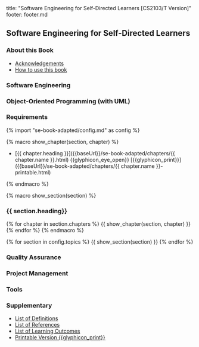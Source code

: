<frontmatter>
title: "Software Engineering for Self-Directed Learners [CS2103/T Version]"
footer: footer.md
</frontmatter>

<link rel="stylesheet" href="{{baseUrl}}/book/css/textbook.css">

<div class="website-content" id="all">

<include src="../common/header.md" />

## Software Engineering for Self-Directed Learners

### About this Book

* [Acknowledgements](about/acknowledgements.html)
* [How to use this book](about/usage.html)

### Software Engineering

<include src="../book/softwareEngineering/topicToc.md" />

### Object-Oriented Programming (with UML)

<include src="../book/oopDesign/topicToc.md" />

<include src="../book/oopImplementation/topicToc.md" />

### Requirements

<include src="../book/requirements/topicToc.md" />

<include src="../book/gatheringRequirements/topicToc.md" />

<include src="../book/specifyingRequirements/topicToc.md" />


{% import "se-book-adapted/config.md" as config %}


{% macro show_chapter(section, chapter) %}

* [{{ chapter.heading }}]({{baseUrl}}/se-book-adapted/chapters/{{ chapter.name }}.html)
  <trigger for="pop:{{ chapter.name }}-preview">{{glyphicon_eye_open}}</trigger> [{{glyphicon_print}}]({{baseUrl}}/se-book-adapted/chapters/{{ chapter.name }}-printable.html)

<popover id="pop:{{ chapter.name }}-preview" title="{{ chapter.heading}} {{glyphicon_eye_open}}" placement="right">
  <div slot="content">
    <include src="../book/{{chapter.name}}/preview.md" />
  </div>
</popover>

{% endmacro %}


{% macro show_section(section) %}
### {{ section.heading}}
{% for chapter in section.chapters %}
  {{ show_chapter(section, chapter) }}
{% endfor %}
{% endmacro %}


{% for section in config.topics %}
  {{ show_section(section) }}
{% endfor %}


### Quality Assurance

<include src="../book/qualityAssurance/topicToc.md" />

<include src="../book/testing/topicToc.md" />

<include src="../book/testCaseDesign/topicToc.md" />

### Project Management

<include src="../book/revisionControl/topicToc.md" />

<include src="../book/projectPlanning/topicToc.md" />

<include src="../book/teamwork/topicToc.md" />

<include src="../book/processModels/topicToc.md" />

### Tools

<include src="../book/uml/topicToc.md" />

<include src="../book/intellij/topicToc.md" />

<include src="../book/gitAndGithub/topicToc.md" />

<include src="../book/javaTools/topicToc.md" />

<include src="../book/junit/topicToc.md" />

### Supplementary

<include src="../book/principles/topicToc.md" />

<!-- TODO: add review -->

* [List of Definitions](common/definitions.html)
* [List of References](common/references.html)
* [List of Learning Outcomes](common/outcomes.html)
* [Printable Version {{glyphicon_print}}](common/print.html)

</div>
